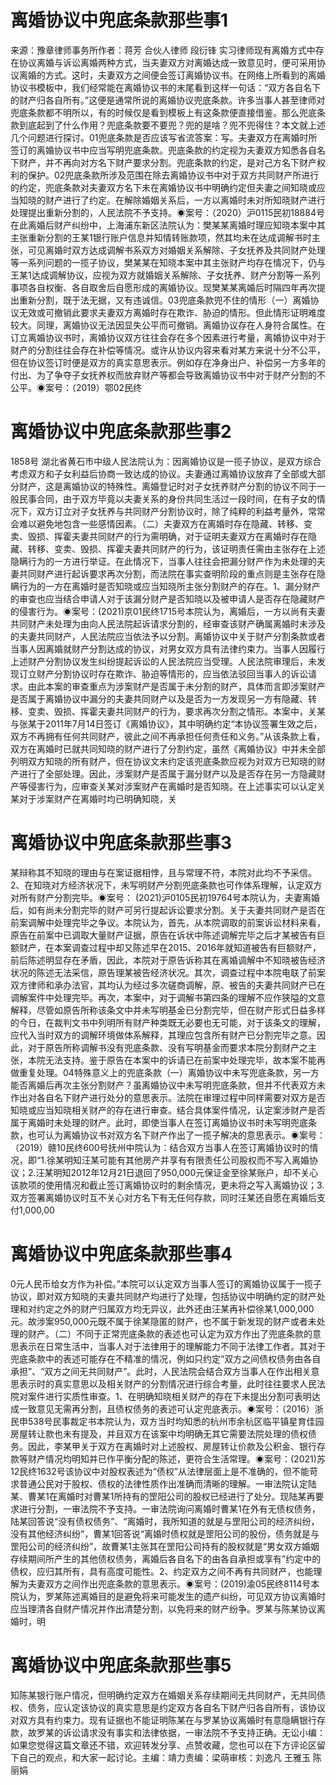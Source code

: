 # 离婚协议中兜底条款那些事1

来源：豫章律师事务所作者：蒋芳 合伙人律师 段衍锋 实习律师现有离婚方式中存在协议离婚与诉讼离婚两种方式，当夫妻双方对离婚达成一致意见时，便可采用协议离婚的方式。这时，夫妻双方之间便会签订离婚协议书。在网络上所看到的离婚协议书模板中，我们经常能在离婚协议书的末尾看到这样一句话：“双方各自名下的财产归各自所有。”这便是通常所说的离婚协议兜底条款。许多当事人甚至律师对兜底条款都不明所以，有的时候仅是看到模板上有这条款便直接借鉴。那么兜底条款到底起到了什么作用？兜底条款要不要兜？兜的是啥？兜不兜得住？本文就上述几个问题进行探讨。01兜底条款是否应该写省流答案：写。夫妻双方在离婚时所签订的离婚协议书中应当写明兜底条款。兜底条款的约定视为夫妻双方知悉各自名下财产，并不再向对方名下财产要求分割。兜底条款的约定，是对己方名下财产权利的保护。02兜底条款所涉及范围在除去离婚协议书中对于双方共同财产所进行的约定，兜底条款对夫妻双方名下未在离婚协议书中明确约定但夫妻之间知晓或应当知晓的财产进行了约定。在解除婚姻关系后，一方以离婚时未对所知晓财产进行处理提出重新分割的，人民法院不予支持。◉案号：（2020）沪0115民初18884号 在此离婚后财产纠纷中，上海浦东新区法院认为：樊某某离婚时理应知晓本案中其主张重新分割的王某1银行账户信息并知情转账款项，然其均未在达成调解书时主张，可见离婚时双方达成调解书系双方对婚姻关系解除、子女抚养及共同财产处理等一系列问题的一揽子协议，樊某某在知晓本案中其主张财产均存在情况下，仍与王某1达成调解协议，应视为双方就婚姻关系解除、子女抚养、财产分割等一系列事项各自权衡、各自取舍后自愿形成的离婚协议。现樊某某离婚后时隔四年再次提出重新分割，既于法无据，又有违诚信。03兜底条款兜不住的情形（一）离婚协议无效或可撤销此要求夫妻双方离婚时存在欺诈、胁迫的情形。但此情形证明难度较大。同理，离婚协议无法因显失公平而可撤销。离婚协议存在人身符合属性。在订立离婚协议书时，离婚协议双方往往会存在多个因素进行考量，离婚协议中对于财产的分割往往会存在补偿等情况。或许从协议内容来看对某方来说十分不公平，但在协议签订时便是双方的真实意思表示。例如存在净身出户、补偿另一方多年的付出、为了争夺子女抚养权而放弃财产等都会导致离婚协议书中对于财产分割的不公平。◉案号：（2019）鄂02民终

# 离婚协议中兜底条款那些事2

1858号 湖北省黄石市中级人民法院认为：因离婚协议是一揽子协议，是双方综合考虑双方和子女利益后协商一致达成的协议。夫妻通过离婚协议放弃了全部或大部分财产，这是离婚协议的特殊性。离婚登记时对子女抚养财产分割的协议不同于一般民事合同，由于双方毕竟以夫妻关系的身份共同生活过一段时间，在有子女的情况下，双方订立对子女抚养与共同财产分割协议时，除了纯粹的利益考量外，常常会难以避免地包含一些感情因素。（二）夫妻双方在离婚时存在隐藏、转移、变卖、毁损、挥霍夫妻共同财产的行为需明确，对于证明夫妻双方在离婚时存在隐藏、转移、变卖、毁损、挥霍夫妻共同财产的行为，该证明责任需由主张存在上述隐瞒行为的一方进行举证。在此情况下，当事人往往会把漏分财产作为未处理的夫妻共同财产进行起诉要求再次分割，而法院在事实查明阶段的重点则是主张存在隐瞒行为的一方在离婚时是否知晓或应当知晓所主张分割财产的存在。1、漏分财产的审查也应当结合申请人对于该漏分财产是否知晓以及被申请人是否存在隐藏财产的侵害行为。◉案号：(2021)京01民终1715号本院认为，离婚后，一方以尚有夫妻共同财产未处理为由向人民法院起诉请求分割的，经审查该财产确属离婚时未涉及的夫妻共同财产，人民法院应当依法予以分割。离婚协议中关于财产分割条款或者当事人因离婚就财产分割达成的协议，对男女双方具有法律约束力。当事人因履行上述财产分割协议发生纠纷提起诉讼的人民法院应当受理。人民法院审理后，未发现订立财产分割协议时存在欺诈、胁迫等情形的，应当依法驳回当事人的诉讼请求。由此本案的审查重点为涉案财产是否属于未分割的财产，具体而言即涉案财产是否属于离婚协议中漏分的夫妻共同财产以及是否为一方发现另一方有隐藏、转移、变卖、毁损、挥霍夫妻共同财产的行为，要求再次分割之情形。本案中，关某与张某于2011年7月14日签订《离婚协议》，其中明确约定“本协议签署生效之后，双方不再拥有任何共同财产，彼此之间不再承担任何责任和义务。”从该条款上看，双方在离婚时已就共同知晓的财产进行了分割约定，虽然《离婚协议》中并未全部列明双方知晓的所有财产，但在协议文末约定该兜底条款应视为对双方已知晓的财产进行了全部处理。因此，涉案财产是否属于漏分财产以及是否存在另一方隐藏财产等侵害行为，应审查关某对涉案财产在离婚时是否知晓。在上述事实可以认定关某对于涉案财产在离婚时均已明确知晓，关

# 离婚协议中兜底条款那些事3

某辩称其不知晓的理由与在案证据相悖，且与常理不符，本院对此均不予采信。2、在知晓对方经济状况下，未写明财产分割兜底条款也可作体系理解，认定双方对所有财产分割完毕。◉案号： (2021)沪0105民初19764号本院认为，夫妻离婚后，如有尚未分割完毕的财产可另行提起诉讼要求分割。关于夫妻共同财产是否在前案调解中处理完毕之争议。本院认为，首先，从本院调取的前案诉讼材料来看，原告在前案中已调取大量财产证据，原告在诉状中陈述调解完毕之后才某被告有巨额财产，在本案调查过程中却又陈述早在2015、2016年就知道被告有巨额财产，前后陈述明显存在矛盾，因此，本院对于原告诉称其在离婚调解中不知晓被告经济状况的陈述无法采信，原告理某被告经济状况。其次，调查过程中本院电联了前案双方律师和承办法官，其均认为经过多次磋商调解，原、被告的夫妻共同财产已在调解案件中处理完毕。再次，本案中，对于调解书第四条的理解不应作狭隘的文意解释，尽管如原告所称该条文中并未写明基金已分割完毕，但在财产形式日益多样的今日，在裁判文书中列明所有财产种类既无必要也无可能，对于该条文的理解，应代入当时双方的调解环境做体系解释，其理应包含所有财产已分割完毕之意。因此，对于原告所称调解书没有兜底条款、没有写明基金而要求本院分割财产之主张，本院无法支持。鉴于原告在本案中的诉请已在前案中处理完毕，故本案不能再做重复处理。04特殊意义上的兜底条款（一）离婚协议中未写兜底条款，另一方能否离婚后再次主张分割财产？虽离婚协议中未写明兜底条款，但并不代表双方未作出对各自名下财产进行处分的意思表示。法院在审理过程中同样需要对双方是否知晓或应当知晓相关财产的存在进行审查。结合具体案件情况，认定案涉财产是否属于离婚时未处理的财产。此时，即使当事人在签订离婚协议书时未写明兜底条款，也可认为离婚协议书对双方名下财产作出了一揽子解决的意思表示。◉案号：（2019）赣10民终600号抚州中院认为：结合双方当事人在签订离婚协议时的情况，即“1.徐某明知汪某可能有其他房产并享有有限责任公司股权而不写入离婚协议；2.汪某明知2012年12月21日退回了950,000元保证金至徐某账户，却不关心该款项的使用情况和截止签订离婚协议时的剩余情况，更未将之写入离婚协议；3.双方签署离婚协议时互不关心对方名下有无任何存款，同时汪某还自愿在离婚后支付1,000,00

# 离婚协议中兜底条款那些事4

0元人民币给女方作为补偿。”本院可以认定双方当事人签订的离婚协议属于一揽子协议，即对双方知晓的夫妻共同财产均进行了处理，包括协议中明确约定的财产处理和对约定之外的财产归属双方均无异议，此外还由汪某再补偿徐某1,000,000元。故涉案950,000元既不属于徐某隐匿的财产，也不属于新发现的财产或者未处理的财产。（二）不同于正常兜底条款的表述也可认定为双方作出了兜底条款的意思表示在日常生活中，当事人对于法律用于的理解能力不同于法律工作者。其对于兜底条款中的表述可能存在不精准的情况，例如只约定“双方之间债权债务由各自承担”、“双方之间无共同财产”。此时，人民法院会结合双方当事人在作出相关意思表示时的真实意思以及相关财产的分割情况进行综合考量，此时往往要求人民法院对案件进行实质性审查。1、在明确知晓相关财产的存在下未提出分割可表明达成一致意见无需再分割，且债权债务的表述可认定兜底表示。◉案号：（2016）浙民申538号民事裁定书本院认为，双方当时均知悉的杭州市余杭区临平镇星育佳园房屋转让款也未有提及，并且双方在该案中均明确无其它需要法院处理的债权债务。因此，李某甲关于双方在离婚时对上述股权、房屋转让价款及公积金、银行存款等财产情况均明知并已作平衡分配的陈述，更符合生活常理。◉案号：(2021)苏12民终1632号该协议中对股权表述为“债权”从法律层面上是不准确的，但不能苛求普通公民对于股权、债权的法律性质作出准确而清晰的理解。一审法院认定陆某、曹某1在离婚时对曹某1所持有的罡阳公司的股权已经进行了处分。现陆某再要求进行分割，一审法院不予支持。一审法院询问离婚时曹某1在外有无债权债务，陆某回答说“没有债权债务”、“离婚时，我所知道的就是与罡阳公司的经济纠纷，没有其他经济纠纷”，曹某1回答说“离婚时债权就是罡阳公司的股份，债务就是与罡阳公司的经济纠纷”，故曹某1主张其在罡阳公司持有的股权就是“男女双方婚姻存续期间所产生的其他债权债务，离婚后各自名下的由各自承担或享有”约定中的债权，应归其所有，具有高度可能性。2、约定双方之间不再有共同财产，也能理解为夫妻双方之间作出兜底条款的意思表示。◉案号：(2019)渝05民终8114号本院认为，罗某陈述离婚目的是避免将来可能发生的遗产纠纷，可见双方协议离婚时应当理清各自财产情况并作出清楚分割，以免将来的财产纷争。罗某与陈某协议离婚时，明

# 离婚协议中兜底条款那些事5

知陈某银行账户情况，但明确约定双方在婚姻关系存续期间无共同财产，无共同债权、债务，应认定该协议的真实意思是约定双方各自名下财产归各自所有，该协议对双方具有约束力。现有证据也不能证明陈某在与罗某协议离婚时有意隐瞒银行存款，故罗某的诉讼请求没有事实和法律依据，一审法院不予支持正确。无讼小编：如果您觉得这篇文章还不错，欢迎转发分享、点赞收藏，您也可以在下方评论区留下自己的观点，和大家一起讨论。主编：靖力责编：梁萌审核：刘逸凡 王雅玉 陈丽娟

